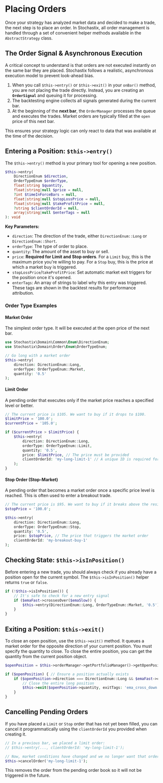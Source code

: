 # Placing Orders

Once your strategy has analyzed market data and decided to make a trade, the next step is to place an order. In Stochastix, all order management is handled through a set of convenient helper methods available in the `AbstractStrategy` class.

## The Order Signal & Asynchronous Execution

A critical concept to understand is that orders are not executed instantly on the same bar they are placed. Stochastix follows a realistic, asynchronous execution model to prevent look-ahead bias.

1.  When you call `$this->entry()` or `$this->exit()` in your `onBar()` method, you are not placing the trade directly. Instead, you are creating an **`OrderSignal`** and queuing it for processing.
2.  The backtesting engine collects all signals generated during the current bar.
3.  At the beginning of the **next bar**, the `OrderManager` processes the queue and executes the trades. Market orders are typically filled at the `open` price of this next bar.

This ensures your strategy logic can only react to data that was available at the time of the decision.

## Entering a Position: `$this->entry()`

The `$this->entry()` method is your primary tool for opening a new position.

```php
$this->entry(
    DirectionEnum $direction,
    OrderTypeEnum $orderType,
    float|string $quantity,
    float|string|null $price = null,
    ?int $timeInForceBars = null,
    float|string|null $stopLossPrice = null,
    float|string|null $takeProfitPrice = null,
    ?string $clientOrderId = null,
    array|string|null $enterTags = null
): void
```

**Key Parameters:**

* `direction`: The direction of the trade, either `DirectionEnum::Long` or `DirectionEnum::Short`.
* `orderType`: The type of order to place.
* `quantity`: The amount of the asset to buy or sell.
* `price`: **Required for Limit and Stop orders**. For a `Limit` buy, this is the maximum price you're willing to pay. For a `Stop` buy, this is the price at which a market buy is triggered.
* `stopLossPrice`/`takeProfitPrice`: Set automatic market exit triggers for the position once it's opened.
* `enterTags`: An array of strings to label why this entry was triggered. These tags are shown in the backtest results for performance attribution.

### Order Type Examples

#### Market Order

The simplest order type. It will be executed at the open price of the next bar.

```php
use Stochastix\Domain\Common\Enum\DirectionEnum;
use Stochastix\Domain\Order\Enum\OrderTypeEnum;

// Go long with a market order
$this->entry(
    direction: DirectionEnum::Long,
    orderType: OrderTypeEnum::Market,
    quantity: '0.5'
);
```

#### Limit Order

A pending order that executes only if the market price reaches a specified level or better.

```php
// The current price is $105. We want to buy if it drops to $100.
$limitPrice = '100.0';
$currentPrice = '105.0';

if ($currentPrice > $limitPrice) {
    $this->entry(
        direction: DirectionEnum::Long,
        orderType: OrderTypeEnum::Limit,
        quantity: '0.5',
        price: $limitPrice, // The price must be provided
        clientOrderId: 'my-long-limit-1' // A unique ID is required for pending orders
    );
}
```

#### Stop Order (Stop-Market)

A pending order that becomes a market order once a specific price level is reached. This is often used to enter a breakout trade.

```php
// The current price is $95. We want to buy if it breaks above the resistance at $100.
$stopPrice = '100.0';

$this->entry(
    direction: DirectionEnum::Long,
    orderType: OrderTypeEnum::Stop,
    quantity: '0.5',
    price: $stopPrice, // The price that triggers the market order
    clientOrderId: 'my-breakout-buy-1'
);
```

## Checking State: `$this->isInPosition()`

Before entering a new trade, you should always check if you already have a position open for the current symbol. The `$this->isInPosition()` helper returns `true` or `false`.

```php
if (!$this->isInPosition()) {
    // It's safe to check for a new entry signal
    if ($emaFast->crossesOver($emaSlow)) {
        $this->entry(DirectionEnum::Long, OrderTypeEnum::Market, '0.5');
    }
}
```

## Exiting a Position: `$this->exit()`

To close an open position, use the `$this->exit()` method. It queues a market order for the opposite direction of your current position. You must specify the quantity to close. To close the entire position, you can get the quantity from the current position object.

```php
$openPosition = $this->orderManager->getPortfolioManager()->getOpenPosition($this->context->getCurrentSymbol());

if ($openPosition) { // Ensure a position actually exists
    if ($openPosition->direction === DirectionEnum::Long && $emaFast->crossesUnder($emaSlow)) {
        // Close the entire long position
        $this->exit($openPosition->quantity, exitTags: 'ema_cross_down');
    }
}
```

## Cancelling Pending Orders

If you have placed a `Limit` or `Stop` order that has not yet been filled, you can cancel it programmatically using the `clientOrderId` you provided when creating it.

```php
// In a previous bar, we placed a limit order:
// $this->entry(..., clientOrderId: 'my-long-limit-1');

// Now, market conditions have changed and we no longer want that order.
$this->cancelOrder('my-long-limit-1');
```
This removes the order from the pending order book so it will not be triggered in the future.
